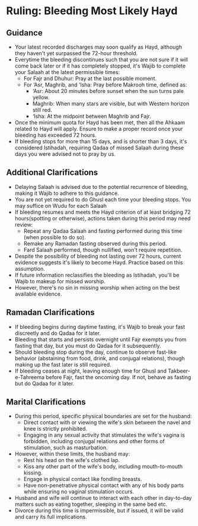 # Ruling: Bleeding Most Likely Hayd

## Guidance

- Your latest recorded discharges may soon qualify as Hayd, although they haven't yet surpassed the 72-hour threshold.
- Everytime the bleeding discontinues such that you are not sure if it will come back later or if it has completely stopped, it's Wajib to complete your Salaah at the latest permissible times:
  - For Fajr and Dhuhur: Pray at the last possible moment.
  - For ‘Asr, Maghrib, and ‘Isha: Pray before Makrooh time, defined as:
    - ‘Asr: About 20 minutes before sunset when the sun turns pale yellow.
    - Maghrib: When many stars are visible, but with Western horizon still red.
    - ‘Isha: At the midpoint between Maghrib and Fajr.
- Once the minimum quota for Hayd has been met, then all the Ahkaam related to Hayd will apply. Ensure to make a proper record once your bleeding has exceeded 72 hours.
- If bleeding stops for more than 15 days, and is shorter than 3 days, it's considered Istihadah, requiring Qadaa of missed Salaah during these days you were advised not to pray by us.

## Additional Clarifications

- Delaying Salaah is advised due to the potential recurrence of bleeding, making it Wajib to adhere to this guidance.
- You are not yet required to do Ghusl each time your bleeding stops. You may suffice on Wudu for each Salaah
- If bleeding resumes and meets the Hayd criterion of at least bridging 72 hours(spotting or otherwise), actions taken during this period may need review:
  - Repeat any Qadaa Salaah and fasting performed during this time (when possible to do so).
  - Remake any Ramadan fasting observed during this period.
  - Fard Salaah performed, though nullified, won't require repetition.
- Despite the possibility of bleeding not lasting over 72 hours, current evidence suggests it's likely to become Hayd. Practice based on this assumption.
- If future information reclassifies the bleeding as Istihadah, you'll be Wajib to makeup for missed worship.
- However, there's no sin in missing worship when acting on the best available evidence.

## Ramadan Clarifications

- If bleeding begins during daytime fasting, it's Wajib to break your fast discreetly and do Qadaa for it later.
- Bleeding that starts and persists overnight until Fajr exempts you from fasting that day, but you must do Qadaa for it subsequently.
- Should bleeding stop during the day, continue to observe fast-like behavior (abstaining from food, drink, and conjugal relations), though making up the fast later is still required.
- If bleeding ceases at night, leaving enough time for Ghusl and Takbeer-e-Tahreema before Fajr, fast the oncoming day. If not, behave as fasting but do Qadaa for it later.

## Marital Clarifications

- During this period, specific physical boundaries are set for the husband:
  - Direct contact with or viewing the wife's skin between the navel and knee is strictly prohibited.
  - Engaging in any sexual activity that stimulates the wife's vagina is forbidden, including conjugal relations and other forms of stimulation, such as masturbation.
- However, within these limits, the husband may:
  - Rest his head on the wife's clothed lap.
  - Kiss any other part of the wife's body, including mouth-to-mouth kissing.
  - Engage in physical contact like fondling breasts.
  - Have non-penetrative physical contact with any of his body parts while ensuring no vaginal stimulation occurs.
- Husband and wife will continue to interact with each other in day-to-day matters such as eating together, sleeping in the same bed etc.
- Divorce during this time is impermissible, but if issued, it will be valid and carry its full implications.
